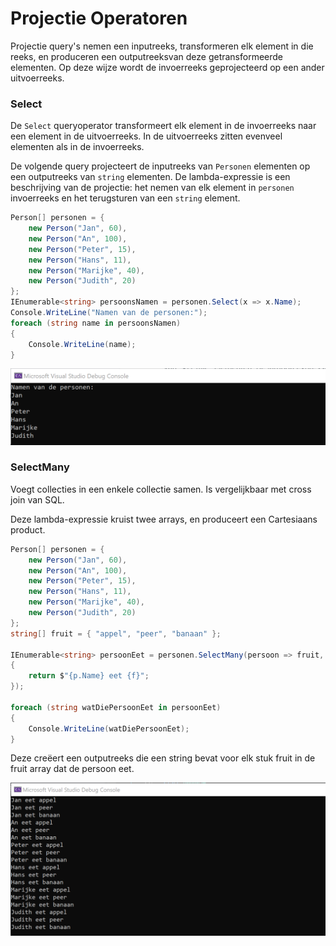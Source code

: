 # Projectie Operatoren

Projectie query's nemen een inputreeks, transformeren elk element in die reeks, en produceren een outputreeksvan deze getransformeerde elementen. Op deze wijze wordt de invoerreeks geprojecteerd op een ander uitvoerreeks.

### Select

De `Select` queryoperator transformeert elk element in de invoerreeks naar een element in de uitvoerreeks. In de uitvoerreeks zitten evenveel elementen als in de invoerreeks.

De volgende query projecteert de inputreeks van `Personen` elementen op een outputreeks van `string` elementen. De lambda-expressie is een beschrijving van de projectie: het nemen van elk element in `personen` invoerreeks en het terugsturen van een `string` element.

```csharp
Person[] personen = {
    new Person("Jan", 60),
    new Person("An", 100),
    new Person("Peter", 15),
    new Person("Hans", 11),
    new Person("Marijke", 40),
    new Person("Judith", 20)
};
IEnumerable<string> persoonsNamen = personen.Select(x => x.Name);
Console.WriteLine("Namen van de personen:");
foreach (string name in persoonsNamen)
{
    Console.WriteLine(name);
}
```

![](../.gitbook/assets/image%20%2830%29.png)

### SelectMany

Voegt collecties in een enkele collectie samen. Is vergelijkbaar met cross join van SQL.

Deze lambda-expressie kruist twee arrays, en produceert een Cartesiaans product.

```csharp
Person[] personen = {
    new Person("Jan", 60),
    new Person("An", 100),
    new Person("Peter", 15),
    new Person("Hans", 11),
    new Person("Marijke", 40),
    new Person("Judith", 20)
};
string[] fruit = { "appel", "peer", "banaan" };

IEnumerable<string> persoonEet = personen.SelectMany(persoon => fruit, (p, f) =>
{
    return $"{p.Name} eet {f}";
});

foreach (string watDiePersoonEet in persoonEet)
{
    Console.WriteLine(watDiePersoonEet);
}
```

Deze creëert een outputreeks die een string bevat voor elk stuk fruit in de fruit array dat de persoon eet.

![](../.gitbook/assets/image%20%2828%29.png)



